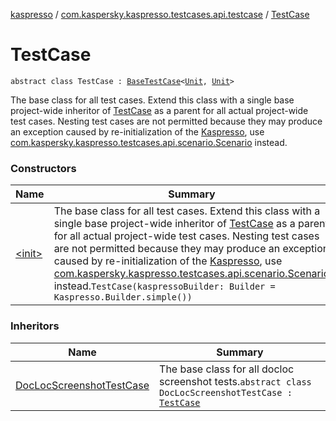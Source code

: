 [kaspresso](../../index.md) / [com.kaspersky.kaspresso.testcases.api.testcase](../index.md) / [TestCase](./index.md)

# TestCase

`abstract class TestCase : `[`BaseTestCase`](../-base-test-case/index.md)`<`[`Unit`](https://kotlinlang.org/api/latest/jvm/stdlib/kotlin/-unit/index.html)`, `[`Unit`](https://kotlinlang.org/api/latest/jvm/stdlib/kotlin/-unit/index.html)`>`

The base class for all test cases. Extend this class with a single base project-wide inheritor of [TestCase](./index.md) as a
parent for all actual project-wide test cases. Nesting test cases are not permitted because they may produce an
exception caused by re-initialization of the [Kaspresso](../../com.kaspersky.kaspresso.kaspresso/-kaspresso/index.md), use
[com.kaspersky.kaspresso.testcases.api.scenario.Scenario](../../com.kaspersky.kaspresso.testcases.api.scenario/-scenario/index.md) instead.

### Constructors

| Name | Summary |
|---|---|
| [&lt;init&gt;](-init-.md) | The base class for all test cases. Extend this class with a single base project-wide inheritor of [TestCase](./index.md) as a parent for all actual project-wide test cases. Nesting test cases are not permitted because they may produce an exception caused by re-initialization of the [Kaspresso](../../com.kaspersky.kaspresso.kaspresso/-kaspresso/index.md), use [com.kaspersky.kaspresso.testcases.api.scenario.Scenario](../../com.kaspersky.kaspresso.testcases.api.scenario/-scenario/index.md) instead.`TestCase(kaspressoBuilder: Builder = Kaspresso.Builder.simple())` |

### Inheritors

| Name | Summary |
|---|---|
| [DocLocScreenshotTestCase](../-doc-loc-screenshot-test-case/index.md) | The base class for all docloc screenshot tests.`abstract class DocLocScreenshotTestCase : `[`TestCase`](./index.md) |

